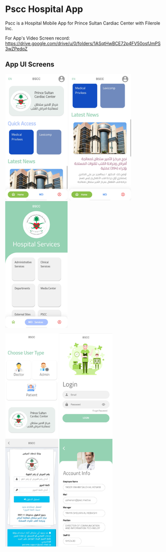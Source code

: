 # Pscc Hospital App
Pscc is a Hospital Mobile App for Prince Sultan Cardiac Center with Filerole Inc. 

For App's Video Screen record:
https://drive.google.com/drive/u/0/folders/1ASqtHwBCE72p4FV50osfJmPS3wZPedqZ

## App UI Screens

<p float="left">
  <img src="https://github.com/omarreess/Pscc_Hospital_App/blob/master/Pscc%20Screens/IMG_20210225_095559.jpg" width="200" />
  <img src="https://github.com/omarreess/Pscc_Hospital_App/blob/master/Pscc%20Screens/IMG_20210225_095615.jpg" width="200" /> 
  <img src="https://github.com/omarreess/Pscc_Hospital_App/blob/master/Pscc%20Screens/IMG_20210225_095624.jpg" width="200" />
  
</p>
<p float="left">

  <img src="https://github.com/omarreess/Pscc_Hospital_App/blob/master/Pscc%20Screens/IMG_20210225_095706.jpg" width="170" />
  <img src="https://github.com/omarreess/Pscc_Hospital_App/blob/master/Pscc%20Screens/IMG_20210225_095741.jpg" width="170" />
   <img src="https://github.com/omarreess/Pscc_Hospital_App/blob/master/Pscc%20Screens/IMG_20210225_095725.jpg" width="170" />
  <img src="https://github.com/omarreess/Pscc_Hospital_App/blob/master/Pscc%20Screens/IMG_20210225_095753.jpg" width="170" />
  
</p>
